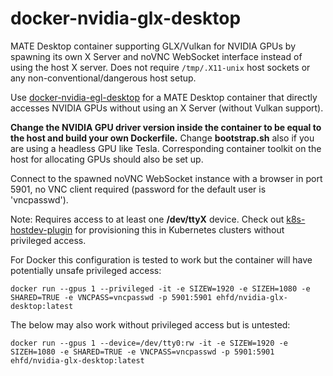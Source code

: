 # docker-nvidia-glx-desktop

MATE Desktop container supporting GLX/Vulkan for NVIDIA GPUs by spawning its own
X Server and noVNC WebSocket interface instead of using the host X server. Does
not require `/tmp/.X11-unix` host sockets or any non-conventional/dangerous host
setup.

Use
[docker-nvidia-egl-desktop](https://github.com/ehfd/docker-nvidia-egl-desktop)
for a MATE Desktop container that directly accesses NVIDIA GPUs without using an
X Server (without Vulkan support).

**Change the NVIDIA GPU driver version inside the container to be equal to the
host and build your own Dockerfile.** Change **bootstrap.sh** also if you are
using a headless GPU like Tesla. Corresponding container toolkit on the host for
allocating GPUs should also be set up.

Connect to the spawned noVNC WebSocket instance with a browser in port 5901, no
VNC client required (password for the default user is 'vncpasswd').

Note: Requires access to at least one **/dev/ttyX** device. Check out
[k8s-hostdev-plugin](https://github.com/bluebeach/k8s-hostdev-plugin) for
provisioning this in Kubernetes clusters without privileged access.

For Docker this configuration is tested to work but the container will have
potentially unsafe privileged access:

```
docker run --gpus 1 --privileged -it -e SIZEW=1920 -e SIZEH=1080 -e SHARED=TRUE -e VNCPASS=vncpasswd -p 5901:5901 ehfd/nvidia-glx-desktop:latest
```

The below may also work without privileged access but is untested:

```
docker run --gpus 1 --device=/dev/tty0:rw -it -e SIZEW=1920 -e SIZEH=1080 -e SHARED=TRUE -e VNCPASS=vncpasswd -p 5901:5901 ehfd/nvidia-glx-desktop:latest
```
